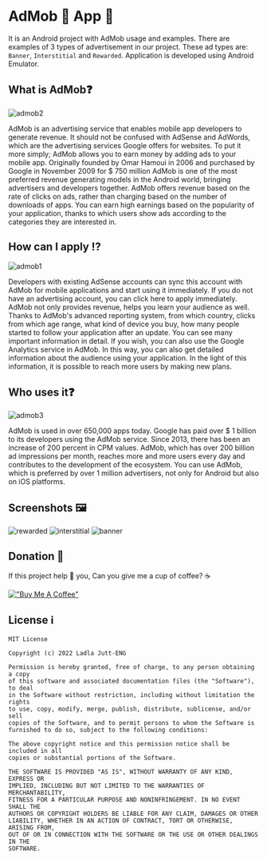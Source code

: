 # AdMob 🤑 App 📱

It is an Android project with AdMob usage and examples. There are examples of 3 types of advertisement in our project. These ad types are: `Banner`, `Interstitial` and `Rewarded`. Application is developed using Android Emulator.

## What is AdMob❓

![admob2](https://github.com/ladlajutt-eng/AdMobApp/assets/119587816/e7fc70aa-de9b-416a-aedd-7490ad768988)

AdMob is an advertising service that enables mobile app developers to generate revenue.
It should not be confused with AdSense and AdWords, which are the advertising services Google offers for websites.
To put it more simply; AdMob allows you to earn money by adding ads to your mobile app.
Originally founded by Omar Hamoui in 2006 and purchased by Google in November 2009 for $ 750 million
AdMob is one of the most preferred revenue generating models in the Android world, bringing advertisers and developers together.
AdMob offers revenue based on the rate of clicks on ads, rather than charging based on the number of downloads of apps.
You can earn high earnings based on the popularity of your application, thanks to which users show ads according to the categories they are interested in. 

## How can I apply ⁉️

![admob1](https://github.com/ladlajutt-eng/AdMobApp/assets/119587816/143e1d5d-e583-4ec0-a92b-153e94934811)

Developers with existing AdSense accounts can sync this account with AdMob for mobile applications and start using it immediately. If you do not have an advertising account, you can click here to apply immediately. AdMob not only provides revenue, helps you learn your audience as well. Thanks to AdMob's advanced reporting system, from which country, clicks from which age range, what kind of device you buy, how many people started to follow your application after an update. You can see many important information in detail. If you wish, you can also use the Google Analytics service in AdMob. In this way, you can also get detailed information about the audience using your application. In the light of this information, it is possible to reach more users by making new plans.


## Who uses it❓


![admob3](https://github.com/ladlajutt-eng/AdMobApp/assets/119587816/c660da17-a646-4681-b284-7a738989f541)

AdMob is used in over 650,000 apps today. Google has paid over $ 1 billion to its developers using the AdMob service. Since 2013, there has been an increase of 200 percent in CPM values. AdMob, which has over 200 billion ad impressions per month, reaches more and more users every day and contributes to the development of the ecosystem. You can use AdMob, which is preferred by over 1 million advertisers, not only for Android but also on iOS platforms.

## Screenshots 🖼
![rewarded](https://github.com/ladlajutt-eng/AdMobApp/assets/119587816/6bfa0998-0405-4382-a89c-e5a1fb5e956b)
![interstitial](https://github.com/ladlajutt-eng/AdMobApp/assets/119587816/5064e2bb-bf24-40a3-89c1-6bcfb26edc2d)
![banner](https://github.com/ladlajutt-eng/AdMobApp/assets/119587816/c7437998-6b58-410e-b9e1-9f1d29952427)

## Donation 💸

If this project help 💁 you, Can you give me a cup of coffee? ☕

[!["Buy Me A Coffee"](https://www.buymeacoffee.com/assets/img/custom_images/orange_img.png)](https://www.buymeacoffee.com/ladditech)

## License ℹ️
```
MIT License

Copyright (c) 2022 Ladla Jutt-ENG

Permission is hereby granted, free of charge, to any person obtaining a copy
of this software and associated documentation files (the "Software"), to deal
in the Software without restriction, including without limitation the rights
to use, copy, modify, merge, publish, distribute, sublicense, and/or sell
copies of the Software, and to permit persons to whom the Software is
furnished to do so, subject to the following conditions:

The above copyright notice and this permission notice shall be included in all
copies or substantial portions of the Software.

THE SOFTWARE IS PROVIDED "AS IS", WITHOUT WARRANTY OF ANY KIND, EXPRESS OR
IMPLIED, INCLUDING BUT NOT LIMITED TO THE WARRANTIES OF MERCHANTABILITY,
FITNESS FOR A PARTICULAR PURPOSE AND NONINFRINGEMENT. IN NO EVENT SHALL THE
AUTHORS OR COPYRIGHT HOLDERS BE LIABLE FOR ANY CLAIM, DAMAGES OR OTHER
LIABILITY, WHETHER IN AN ACTION OF CONTRACT, TORT OR OTHERWISE, ARISING FROM,
OUT OF OR IN CONNECTION WITH THE SOFTWARE OR THE USE OR OTHER DEALINGS IN THE
SOFTWARE.
```
